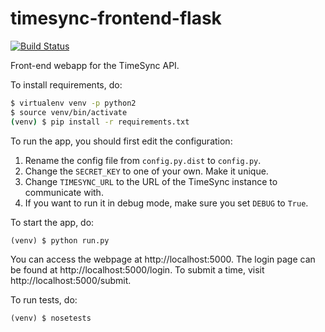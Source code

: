 # timesync-frontend-flask

[![Build Status](https://travis-ci.org/osuosl/timesync-frontend-flask.svg?branch=develop)](https://travis-ci.org/osuosl/timesync-frontend-flask)

Front-end webapp for the TimeSync API.

To install requirements, do:
```sh
$ virtualenv venv -p python2
$ source venv/bin/activate
(venv) $ pip install -r requirements.txt
```

To run the app, you should first edit the configuration:

1. Rename the config file from `config.py.dist` to `config.py`.
2. Change the `SECRET_KEY` to one of your own. Make it unique.
4. Change `TIMESYNC_URL` to the URL of the TimeSync instance to
communicate with.
5. If you want to run it in debug mode, make sure you set `DEBUG` to `True`.

To start the app, do:
```
(venv) $ python run.py
```
You can access the webpage at http://localhost:5000. The login page can be found
at http://localhost:5000/login. To submit a time, visit
http://localhost:5000/submit.

To run tests, do:
```
(venv) $ nosetests
```
